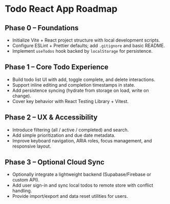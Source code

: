 # Todo React App Roadmap

## Phase 0 – Foundations
- Initialize Vite + React project structure with local development scripts.
- Configure ESLint + Prettier defaults; add `.gitignore` and basic README.
- Implement `useTodos` hook backed by `localStorage` for persistence.

## Phase 1 – Core Todo Experience
- Build todo list UI with add, toggle complete, and delete interactions.
- Support inline editing and completion timestamps in state.
- Add persistence syncing (hydrate from storage on load, write on change).
- Cover key behavior with React Testing Library + Vitest.

## Phase 2 – UX & Accessibility
- Introduce filtering (all / active / completed) and search.
- Add simple prioritization and due date metadata.
- Improve keyboard navigation, ARIA roles, focus management, and responsive layout.

## Phase 3 – Optional Cloud Sync
- Optionally integrate a lightweight backend (Supabase/Firebase or custom API).
- Add user sign-in and sync local todos to remote store with conflict handling.
- Provide import/export and data reset utilities for users.
